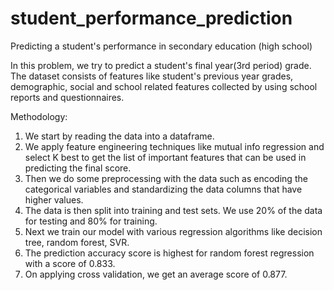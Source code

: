 # student_performance_prediction
Predicting a student's performance in secondary education (high school)

In this problem, we try to predict a student's final year(3rd period) grade. The dataset consists of features like student's previous year grades, demographic, social and school related features collected by using school reports and questionnaires.

Methodology:
1. We start by reading the data into a dataframe.
2. We apply feature engineering techniques like mutual info regression and select K best to get the list of important features that can be used in predicting the final score.
3. Then we do some preprocessing with the data such as encoding the categorical variables and standardizing the data columns that have higher values.
4. The data is then split into training and test sets. We use 20% of the data for testing and 80% for training.
5. Next we train our model with various regression algorithms like decision tree, random forest, SVR.
6. The prediction accuracy score is highest for random forest regression with a score of 0.833.
7. On applying cross validation, we get an average score of 0.877.

